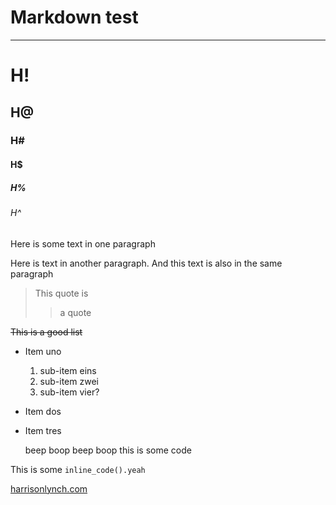 # Markdown test

***

# H!
## H@
### H#
#### H$
##### H%
###### H^

Here is some text in one paragraph

Here is text in another paragraph.
And this text is also in the same paragraph

> This quote is
>> a quote

~~This is a good list~~

+ Item uno
	1. sub-item eins
	2. sub-item zwei
	4. sub-item vier?
+ Item dos
+ Item tres

	beep boop beep boop
	this is some code

This is some `inline_code().yeah`

[harrisonlynch.com](harrisonlynch.com)

